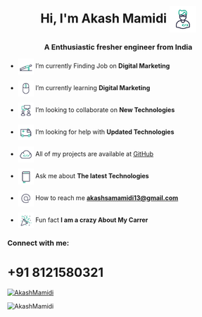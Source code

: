 <h1 align="center">Hi, I'm Akash Mamidi <img height=60 align=center src=assets/pro.gif> </h1>  



<h3 align="center">A Enthusiastic fresher engineer from India</h3>


- <img height=36 align=center src=assets/work3.gif>  I’m currently Finding Job on **Digital Marketing**

- <img height=36 align=center src=work2.gif>  I’m currently learning **Digital Marketing**

- <img height=36 align=center src=assets/colab.gif>  I’m looking to collaborate on **New Technologies**

- <img height=36 align=center src=assets/help.gif>  I’m looking for help with **Updated Technologies**

- <img height=36 align=center src=assets/repo.gif>  All of my projects are available at [GitHub](https://github.com/akashmamidi)

- <img height=36 align=center src=assets/ask.gif>  Ask me about **The latest Technologies**

- <img height=36 align=center src=assets/me3.gif>  How to reach me **akashsamamidi13@gmail.com**

- <img height=36 align=center src=assets/fun.gif> Fun fact **I am a crazy About My Carrer**

<h3 align="left">Connect with me:</h3>
<p align="left">
<h1>+91 8121580321</h1>


<a href="https://www.linkedin.com/in/akashmamidi/" target="blank"><img align="center" src="https://raw.githubusercontent.com/rahuldkjain/github-profile-readme-generator/master/src/images/icons/Social/linked-in-alt.svg" alt="AkashMamidi" height="30" width="40" /></a>
</p>

<!--  
<p>&nbsp;<img align="center" src="https://github-readme-stats.vercel.app/api?username=AkashMamidi&show_icons=true&locale=en" alt="AkashMamidi" /></p>

<p><img align="center" src="https://github-readme-streak-stats.herokuapp.com/?user=AkashMamidi&" alt="AkashMamidi" /></p>
-->
<p align="left"> <img src="https://komarev.com/ghpvc/?username=AkashMamidi&label=Profile%20views&color=0e75b6&style=flat" alt="AkashMamidi" /> </p>


<!--  
<p align="left"> <a href="https://github.com/ryo-ma/github-profile-trophy"><img src="https://github-profile-trophy.vercel.app/?username=AkashMamidi" alt="AkashMamidi" /></a> </p>

-->
